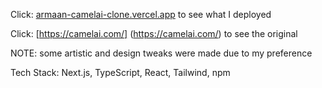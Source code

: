 Click: [armaan-camelai-clone.vercel.app](https://armaan-camelai-clone.vercel.app) to see what I deployed

Click: [https://camelai.com/] (https://camelai.com/) to see the original

NOTE: some artistic and design tweaks were made due to my preference

Tech Stack: Next.js, TypeScript, React, Tailwind, npm